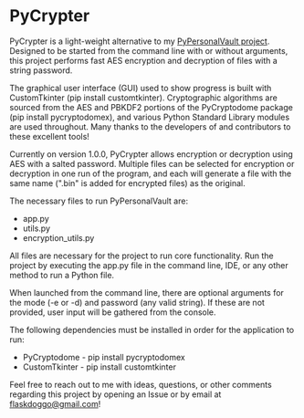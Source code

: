 # PyCrypter
PyCrypter is a light-weight alternative to my <a href="https://github.com/lefkovitzj/PyPersonalVault/">PyPersonalVault project</a>. Designed to be started from the command line with or without arguments, this project performs fast AES encryption and decryption of files with a string password. 

The graphical user interface (GUI) used to show progress is built with CustomTkinter (pip install customtkinter). Cryptographic algorithms are sourced from the AES and PBKDF2 portions of the PyCryptodome package (pip install pycryptodomex), and various Python Standard Library modules are used throughout. Many thanks to the developers of and contributors to these excellent tools!

Currently on version 1.0.0, PyCrypter allows encryption or decryption using AES with a salted password. Multiple files can be selected for encryption or decryption in one run of the program, and each will generate a file with the same name (".bin" is added for encrypted files) as the original.

The necessary files to run PyPersonalVault are:
<ul> 
  <li>app.py </li>
  <li>utils.py</li>
  <li>encryption_utils.py</li>
</ul>

All files are necessary for the project to run core functionality. Run the project by executing the app.py file in the command line, IDE, or any other method to run a Python file.

When launched from the command line, there are optional arguments for the mode (-e or -d) and password (any valid string). If these are not provided, user input will be gathered from the console.

The following dependencies must be installed in order for the application to run:
<ul>
  <li><a href="https://pycryptodome.readthedocs.io/en/latest/src/installation.html" style="text-decoration:none"> PyCryptodome </a> - pip install pycryptodomex</li>
  <li><a href="https://customtkinter.tomschimansky.com/documentation/" style="text-decoration:none"> CustomTkinter </a> - pip install customtkinter</li>
</ul>

Feel free to reach out to me with ideas, questions, or other comments regarding this project by opening an Issue or by email at <a href="mailto:flaskdoggo@gmail.com" style="text-decoration:none">flaskdoggo@gmail.com</a>!
